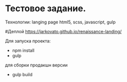 # Тестовое задание.
Технологии: langing page html5, scss, javascript, gulp

#Деплой
https://jarkovato.github.io/renaissance-landing/

Для запуска проекта:
- npm install
- gulp

для сборки продакшн версии
- gulp build
